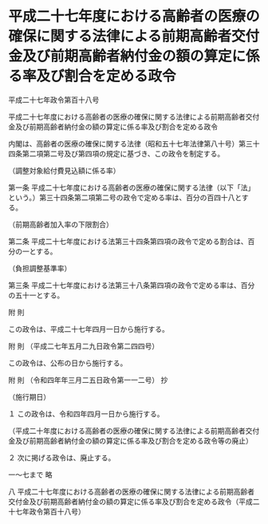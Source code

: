 # 平成二十七年度における高齢者の医療の確保に関する法律による前期高齢者交付金及び前期高齢者納付金の額の算定に係る率及び割合を定める政令

平成二十七年政令第百十八号

平成二十七年度における高齢者の医療の確保に関する法律による前期高齢者交付金及び前期高齢者納付金の額の算定に係る率及び割合を定める政令

内閣は、高齢者の医療の確保に関する法律（昭和五十七年法律第八十号）第三十四条第二項第二号及び第四項の規定に基づき、この政令を制定する。

（調整対象給付費見込額に係る率）

第一条 平成二十七年度における高齢者の医療の確保に関する法律（以下「法」という。）第三十四条第二項第二号の政令で定める率は、百分の百四十八とする。

（前期高齢者加入率の下限割合）

第二条 平成二十七年度における法第三十四条第四項の政令で定める割合は、百分の一とする。

（負担調整基準率）

第三条 平成二十七年度における法第三十八条第四項の政令で定める率は、百分の五十一とする。

附 則

この政令は、平成二十七年四月一日から施行する。

附 則 （平成二七年五月二九日政令第二四四号）

この政令は、公布の日から施行する。

附 則 （令和四年年三月二五日政令第一一二号） 抄

（施行期日）

１ この政令は、令和四年四月一日から施行する。

（平成二十年度における高齢者の医療の確保に関する法律による前期高齢者交付金及び前期高齢者納付金の額の算定に係る率及び割合を定める政令等の廃止）

２ 次に掲げる政令は、廃止する。

一～七まで 略

八 平成二十七年度における高齢者の医療の確保に関する法律による前期高齢者交付金及び前期高齢者納付金の額の算定に係る率及び割合を定める政令（平成二十七年政令第百十八号）
